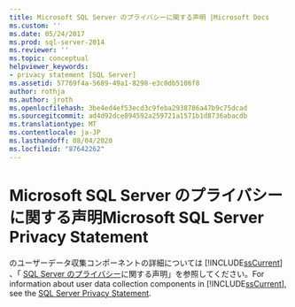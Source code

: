 ```yaml
---
title: Microsoft SQL Server のプライバシーに関する声明 |Microsoft Docs
ms.custom: ''
ms.date: 05/24/2017
ms.prod: sql-server-2014
ms.reviewer: ''
ms.topic: conceptual
helpviewer_keywords:
- privacy statement [SQL Server]
ms.assetid: 57769f4a-5689-49a1-8298-e3c0db5106f8
author: rothja
ms.author: jroth
ms.openlocfilehash: 3be4ed4ef53ecd3c9feba2938786a47b9c75dcad
ms.sourcegitcommit: ad4d92dce894592a259721a1571b1d8736abacdb
ms.translationtype: MT
ms.contentlocale: ja-JP
ms.lasthandoff: 08/04/2020
ms.locfileid: "87642262"
---
```

# <a name="microsoft-sql-server-privacy-statement"></a><span data-ttu-id="8c9d1-102">Microsoft SQL Server のプライバシーに関する声明</span><span class="sxs-lookup"><span data-stu-id="8c9d1-102">Microsoft SQL Server Privacy Statement</span></span>
  <span data-ttu-id="8c9d1-103">のユーザーデータ収集コンポーネントの詳細については [!INCLUDE[ssCurrent](../includes/sscurrent-md.md)] 、「 [SQL Server のプライバシー](https://go.microsoft.com/fwlink/?LinkID=282418)に関する声明」を参照してください。</span><span class="sxs-lookup"><span data-stu-id="8c9d1-103">For information about user data collection components in [!INCLUDE[ssCurrent](../includes/sscurrent-md.md)], see the [SQL Server Privacy Statement](https://go.microsoft.com/fwlink/?LinkID=282418).</span></span>  
  
  
